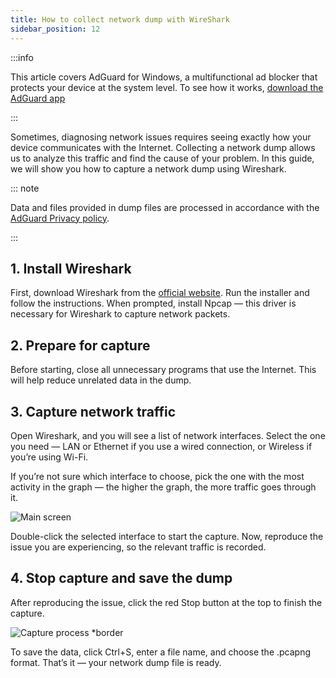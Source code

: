 ```yaml
---
title: How to collect network dump with WireShark
sidebar_position: 12
---
```


:::info

This article covers AdGuard for Windows, a multifunctional ad blocker that protects your device at the system level. To see how it works, [download the AdGuard app](https://agrd.io/download-kb-adblock)

:::

Sometimes, diagnosing network issues requires seeing exactly how your device communicates with the Internet. Collecting a network dump allows us to analyze this traffic and find the cause of your problem. In this guide, we will show you how to capture a network dump using Wireshark.

::: note

Data and files provided in dump files are processed in accordance with the [AdGuard Privacy policy](https://adguard.com/privacy.html).

:::

## 1. Install Wireshark

First, download Wireshark from the [official website](https://www.wireshark.org/download.html). Run the installer and follow the instructions. When prompted, install Npcap — this driver is necessary for Wireshark to capture network packets.

## 2. Prepare for capture

Before starting, close all unnecessary programs that use the Internet. This will help reduce unrelated data in the dump.

## 3. Capture network traffic

Open Wireshark, and you will see a list of network interfaces. Select the one you need — LAN or Ethernet if you use a wired connection, or Wireless if you’re using Wi-Fi.

If you’re not sure which interface to choose, pick the one with the most activity in the graph — the higher the graph, the more traffic goes through it.

![Main screen](https://cdn.adtidy.org/content/kb/ad_blocker/windows/solving-problems/main_screen.png)

Double-click the selected interface to start the capture. Now, reproduce the issue you are experiencing, so the relevant traffic is recorded.

## 4. Stop capture and save the dump

After reproducing the issue, click the red Stop button at the top to finish the capture.

![Capture process *border](https://cdn.adtidy.org/content/kb/ad_blocker/windows/solving-problems/capturing_process.png)

To save the data, click Ctrl+S, enter a file name, and choose the .pcapng format. That’s it — your network dump file is ready.
